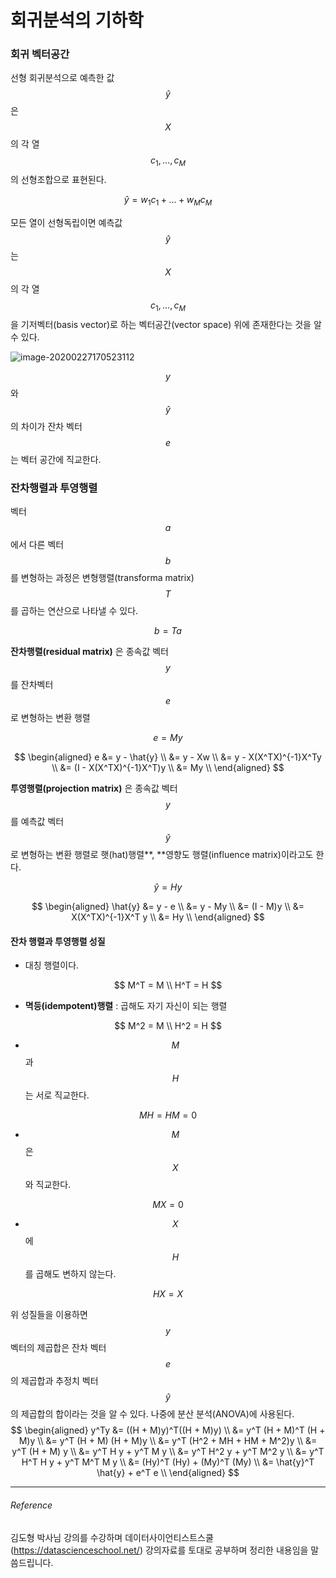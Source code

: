 <script> MathJax.Hub.Queue(["Typeset",MathJax.Hub]); </script>

# 회귀분석의 기하학

### 회귀 벡터공간

선형 회귀분석으로 예측한 값 $$\hat{y}$$ 은 $$X$$ 의 각 열 $$c_1, … , c_M$$ 의 선형조합으로 표현된다.

$$
\hat{y} = w_1c_1 + ... + w_Mc_M
$$

모든 열이 선형독립이면 예측값 $$\hat{y}$$ 는 $$X$$ 의 각 열 $$c_1, … , c_M$$ 을 기저벡터(basis vector)로 하는 벡터공간(vector space) 위에 존재한다는 것을 알 수 있다.

![image-20200227170523112](../../../resource/img/image-20200227170523112.png)

$$y$$ 와 $$\hat{y}$$ 의 차이가 잔차 벡터 $$e$$ 는 벡터 공간에 직교한다. 

### 잔차행렬과 투영행렬

벡터 $$a$$ 에서 다른 벡터  $$b$$ 를 변형하는 과정은 변형행렬(transforma matrix) $$T$$ 를 곱하는 연산으로 나타낼 수 있다.

$$
b = Ta
$$

**잔차행렬(residual matrix)** 은 종속값 벡터 $$y$$ 를 잔차벡터 $$e$$ 로 변형하는 변환 행렬

$$
e = My
$$

$$
\begin{aligned}
e 
&= y - \hat{y} \\
&= y - Xw \\
&= y - X(X^TX)^{-1}X^Ty \\
&= (I - X(X^TX)^{-1}X^T)y \\
&= My \\
\end{aligned}
$$

**투영행렬(projection matrix)** 은 종속값 벡터 $$y$$ 를 예측값 벡터 $$\hat{y}$$ 로 변형하는 변환 행렬로 햇(hat)행렬**, **영향도 행렬(influence matrix)이라고도 한다.

$$
\hat{y} = Hy
$$

$$
\begin{aligned}
\hat{y} 
&= y - e \\
&= y - My \\
&= (I - M)y \\
&= X(X^TX)^{-1}X^T y \\
&= Hy \\
\end{aligned}
$$

#### 잔차 행렬과 투영행렬 성질

- 대칭 행렬이다. 

$$
M^T = M \\
H^T = H
$$

- **멱등(idempotent)행렬** : 곱해도 자기 자신이 되는 행렬

$$
M^2 = M \\
H^2 = H
$$

- $$M$$ 과 $$H$$ 는 서로 직교한다.

$$
MH = HM = 0
$$

- $$M$$은 $$X$$와 직교한다.

$$
MX = 0
$$

- $$X$$ 에 $$H$$ 를 곱해도 변하지 않는다.

$$
HX = X
$$

위 성질들을 이용하면 $$y$$ 벡터의 제곱합은 잔차 벡터 $$e$$ 의 제곱합과 추정치 벡터 $$\hat {y}$$ 의 제곱합의 합이라는 것을 알 수 있다. 나중에 분산 분석(ANOVA)에 사용된다.
$$
\begin{aligned}
y^Ty 
&= ((H + M)y)^T((H + M)y) \\
&= y^T (H + M)^T (H + M)y \\
&= y^T (H + M) (H + M)y \\
&= y^T (H^2 + MH + HM + M^2)y \\
&= y^T (H + M) y \\
&= y^T H y + y^T M y \\
&= y^T H^2 y + y^T M^2 y \\
&= y^T H^T H y + y^T M^T M y \\
&= (Hy)^T (Hy) + (My)^T (My) \\
&= \hat{y}^T \hat{y} + e^T e \\
\end{aligned}
$$

________________________________
###### Reference
김도형 박사님 강의를 수강하며 데이터사이언티스트스쿨(https://datascienceschool.net/) 강의자료를 토대로 공부하며 정리한 내용임을 말씀드립니다. 
